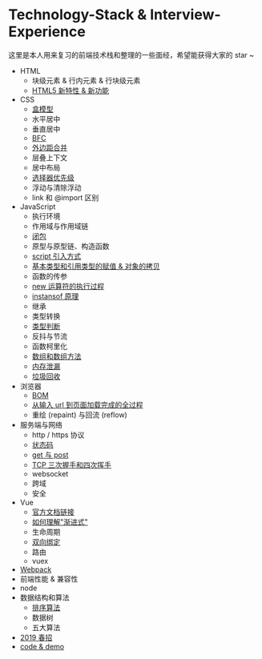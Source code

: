 # Technology-Stack & Interview-Experience
这里是本人用来复习的前端技术栈和整理的一些面经，希望能获得大家的 star ~
* HTML
  - 块级元素 & 行内元素 & 行块级元素
  - [HTML5 新特性 & 新功能](https://www.cnblogs.com/zxjwlh/p/4460330.html)
* CSS
  - [盒模型](https://github.com/TanYJie/Technology-Stack/blob/master/CSS/盒模型.md)
  - 水平居中
  - 垂直居中
  - [BFC](https://github.com/TanYJie/Technology-Stack/blob/master/CSS/BFC.md)
  - [外边距合并](https://github.com/TanYJie/Technology-Stack/blob/master/CSS/外边距合并.md)
  - 层叠上下文
  - 居中布局
  - [选择器优先级](https://github.com/TanYJie/Technology-Stack/blob/master/CSS/选择器优先级.md)
  - 浮动与清除浮动
  - link 和 @import 区别
* JavaScript
  - 执行环境
  - 作用域与作用域链
  - [闭包](https://github.com/TanYJie/Technology-Stack/blob/master/JavaScript/闭包.md)
  - 原型与原型链、构造函数
  - [script 引入方式](https://github.com/TanYJie/Technology-Stack/blob/master/JavaScript/script引入方式.md)
  - [基本类型和引用类型的赋值 & 对象的拷贝](https://github.com/TanYJie/Technology-Stack-Interview-Experience/blob/master/JavaScript/基本类型和引用类型的赋值&对象的拷贝.md)
  - 函数的传参
  - [new 运算符的执行过程](https://github.com/TanYJie/Technology-Stack/blob/master/JavaScript/new运算符的执行过程.md)
  - [instansof 原理](https://github.com/TanYJie/Technology-Stack/blob/master/JavaScript/instanceof原理.md)
  - 继承
  - 类型转换
  - [类型判断](https://github.com/TanYJie/Technology-Stack/blob/master/JavaScript/类型判断.md)
  - 反抖与节流
  - 函数柯里化
  - [数组和数组方法](https://github.com/TanYJie/Technology-Stack/blob/master/JavaScript/数组和数组方法.md)
  - [内存泄漏](https://github.com/TanYJie/Technology-Stack/blob/master/JavaScript/内存泄漏.md)
  - [垃圾回收](https://github.com/TanYJie/Technology-Stack/blob/master/JavaScript/垃圾回收.md)
* 浏览器
  - [BOM](https://github.com/TanYJie/Technology-Stack/blob/master/浏览器/BOM.md)
  - [从输入 url 到页面加载完成的全过程](https://www.cnblogs.com/daijinxue/p/6640153.html)
  - 重绘 (repaint) 与回流 (reflow)
* 服务端与网络
  - http / https 协议
  - [状态码](https://github.com/TanYJie/Technology-Stack/blob/master/服务端与网络/状态码.md)
  - [get 与 post](https://github.com/TanYJie/Technology-Stack/blob/master/服务端与网络/get与post.md)
  - [TCP 三次握手和四次挥手](https://github.com/TanYJie/Technology-Stack/blob/master/服务端与网络/TCP三次握手和四次挥手.md)
  - websocket
  - 跨域
  - 安全
* Vue
  - [官方文档链接](https://cn.vuejs.org/)
  - [如何理解"渐进式"](https://github.com/TanYJie/Technology-Stack-Interview-Experience/blob/master/Vue/Vue渐进式框架的理解.md)
  - 生命周期
  - [双向绑定](https://github.com/TanYJie/Technology-Stack-Interview-Experience/blob/master/Vue/双向绑定.md)
  - 路由
  - vuex
* [Webpack](https://zhuanlan.zhihu.com/p/57722935?utm_source=qq&utm_medium=social&utm_oi=910792540654022656)
* 前端性能 & 兼容性
* node
* 数据结构和算法
  - [排序算法](https://github.com/TanYJie/Technology-Stack/blob/master/数据结构和算法/排序算法.md)
  - 数据树
  - 五大算法
* [2019 春招](https://github.com/TanYJie/Technology-Stack/blob/master/面经/春招.md)
* [code & demo](https://github.com/TanYJie/Technology-Stack-Interview-Experience/tree/master/code&demo)
  
